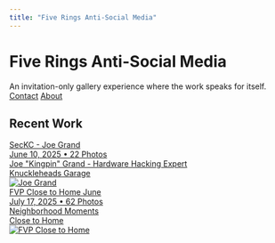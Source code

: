 ```yaml
---
title: "Five Rings Anti-Social Media"
---
```


# Five Rings Anti-Social Media

<div class="site-tagline">
An invitation-only gallery experience where the work speaks for itself.
</div>

<div class="site-navigation-prominent">
  <a href="/contact/" class="nav-link-prominent">Contact</a>
  <a href="/about/" class="nav-link-prominent">About</a>
</div>

## Recent Work

<div class="gallery-grid">
  <a href="/events/seckc-joe-grand/" class="gallery-item">
    <div class="gallery-info">
      <div class="gallery-title">SecKC - Joe Grand</div>
      <div class="gallery-meta">June 10, 2025 • 22 Photos</div>
      <div class="gallery-speaker">Joe "Kingpin" Grand - Hardware Hacking Expert</div>
      <div class="gallery-venue">Knuckleheads Garage</div>
    </div>
    <div class="gallery-thumbnail">
      <img src="/images/joe-grand-thumbnail.jpg" alt="Joe Grand" class="gallery-thumb-img">
    </div>
  </a>
  
  <a href="/galleries/fvp-close-to-home-june/" class="gallery-item">
    <div class="gallery-info">
      <div class="gallery-title">FVP Close to Home June</div>
      <div class="gallery-meta">July 17, 2025 • 62 Photos</div>
      <div class="gallery-speaker">Neighborhood Moments</div>
      <div class="gallery-venue">Close to Home</div>
    </div>
    <div class="gallery-thumbnail">
      <img src="/images/fvp-close-to-home-june/2025-07-17-fvp-close-to-home-june-060.jpg" alt="FVP Close to Home" class="gallery-thumb-img">
    </div>
  </a>
  
</div>